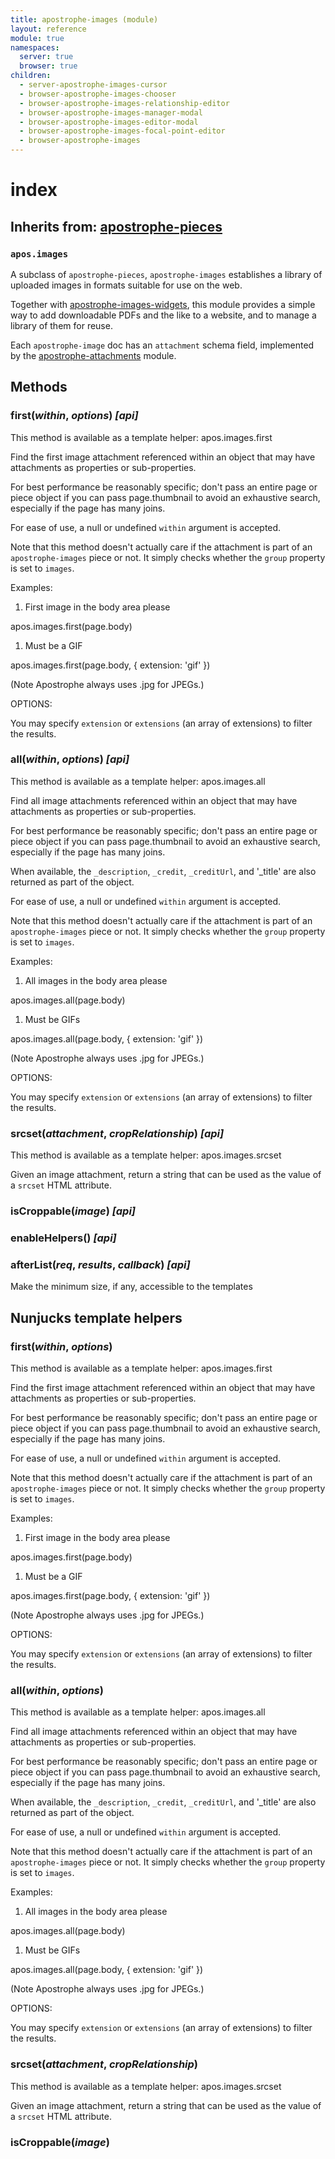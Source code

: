 ```yaml
---
title: apostrophe-images (module)
layout: reference
module: true
namespaces:
  server: true
  browser: true
children:
  - server-apostrophe-images-cursor
  - browser-apostrophe-images-chooser
  - browser-apostrophe-images-relationship-editor
  - browser-apostrophe-images-manager-modal
  - browser-apostrophe-images-editor-modal
  - browser-apostrophe-images-focal-point-editor
  - browser-apostrophe-images
---
```


# index

## Inherits from: [apostrophe-pieces](https://github.com/apostrophecms/apostrophe-documentation/tree/e71017392b54a258d8d72811456c862139150a96/modules/apostrophe-pieces/index.html)

### `apos.images`

A subclass of `apostrophe-pieces`, `apostrophe-images` establishes a library of uploaded images in formats suitable for use on the web.

Together with [apostrophe-images-widgets](https://github.com/apostrophecms/apostrophe-documentation/tree/e71017392b54a258d8d72811456c862139150a96/modules/apostrophe-images-widgets/index.html), this module provides a simple way to add downloadable PDFs and the like to a website, and to manage a library of them for reuse.

Each `apostrophe-image` doc has an `attachment` schema field, implemented by the [apostrophe-attachments](https://github.com/apostrophecms/apostrophe-documentation/tree/e71017392b54a258d8d72811456c862139150a96/modules/apostrophe-attachments/index.html) module.

## Methods

### first\(_within_, _options_\) _\[api\]_

This method is available as a template helper: apos.images.first

Find the first image attachment referenced within an object that may have attachments as properties or sub-properties.

For best performance be reasonably specific; don't pass an entire page or piece object if you can pass page.thumbnail to avoid an exhaustive search, especially if the page has many joins.

For ease of use, a null or undefined `within` argument is accepted.

Note that this method doesn't actually care if the attachment is part of an `apostrophe-images` piece or not. It simply checks whether the `group` property is set to `images`.

Examples:

1. First image in the body area please

apos.images.first\(page.body\)

1. Must be a GIF

apos.images.first\(page.body, { extension: 'gif' }\)

\(Note Apostrophe always uses .jpg for JPEGs.\)

OPTIONS:

You may specify `extension` or `extensions` \(an array of extensions\) to filter the results.

### all\(_within_, _options_\) _\[api\]_

This method is available as a template helper: apos.images.all

Find all image attachments referenced within an object that may have attachments as properties or sub-properties.

For best performance be reasonably specific; don't pass an entire page or piece object if you can pass page.thumbnail to avoid an exhaustive search, especially if the page has many joins.

When available, the `_description`, `_credit`, `_creditUrl`, and '\_title' are also returned as part of the object.

For ease of use, a null or undefined `within` argument is accepted.

Note that this method doesn't actually care if the attachment is part of an `apostrophe-images` piece or not. It simply checks whether the `group` property is set to `images`.

Examples:

1. All images in the body area please

apos.images.all\(page.body\)

1. Must be GIFs

apos.images.all\(page.body, { extension: 'gif' }\)

\(Note Apostrophe always uses .jpg for JPEGs.\)

OPTIONS:

You may specify `extension` or `extensions` \(an array of extensions\) to filter the results.

### srcset\(_attachment_, _cropRelationship_\) _\[api\]_

This method is available as a template helper: apos.images.srcset

Given an image attachment, return a string that can be used as the value of a `srcset` HTML attribute.

### isCroppable\(_image_\) _\[api\]_

### enableHelpers\(\) _\[api\]_

### afterList\(_req_, _results_, _callback_\) _\[api\]_

Make the minimum size, if any, accessible to the templates

## Nunjucks template helpers

### first\(_within_, _options_\)

This method is available as a template helper: apos.images.first

Find the first image attachment referenced within an object that may have attachments as properties or sub-properties.

For best performance be reasonably specific; don't pass an entire page or piece object if you can pass page.thumbnail to avoid an exhaustive search, especially if the page has many joins.

For ease of use, a null or undefined `within` argument is accepted.

Note that this method doesn't actually care if the attachment is part of an `apostrophe-images` piece or not. It simply checks whether the `group` property is set to `images`.

Examples:

1. First image in the body area please

apos.images.first\(page.body\)

1. Must be a GIF

apos.images.first\(page.body, { extension: 'gif' }\)

\(Note Apostrophe always uses .jpg for JPEGs.\)

OPTIONS:

You may specify `extension` or `extensions` \(an array of extensions\) to filter the results.

### all\(_within_, _options_\)

This method is available as a template helper: apos.images.all

Find all image attachments referenced within an object that may have attachments as properties or sub-properties.

For best performance be reasonably specific; don't pass an entire page or piece object if you can pass page.thumbnail to avoid an exhaustive search, especially if the page has many joins.

When available, the `_description`, `_credit`, `_creditUrl`, and '\_title' are also returned as part of the object.

For ease of use, a null or undefined `within` argument is accepted.

Note that this method doesn't actually care if the attachment is part of an `apostrophe-images` piece or not. It simply checks whether the `group` property is set to `images`.

Examples:

1. All images in the body area please

apos.images.all\(page.body\)

1. Must be GIFs

apos.images.all\(page.body, { extension: 'gif' }\)

\(Note Apostrophe always uses .jpg for JPEGs.\)

OPTIONS:

You may specify `extension` or `extensions` \(an array of extensions\) to filter the results.

### srcset\(_attachment_, _cropRelationship_\)

This method is available as a template helper: apos.images.srcset

Given an image attachment, return a string that can be used as the value of a `srcset` HTML attribute.

### isCroppable\(_image_\)

